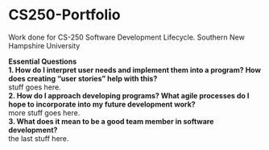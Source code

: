 # CS250-Portfolio
Work done for CS-250 Software Development Lifecycle.
Southern New Hampshire University

**Essential Questions**</br>
**1. How do I interpret user needs and implement them into a program? How does creating “user stories” help with this?**</br>
stuff goes here.</br>
**2. How do I approach developing programs? What agile processes do I hope to incorporate into my future development work?**</br>
more stuff goes here.</br>
**3. What does it mean to be a good team member in software development?**</br>
the last stuff here.</br>
